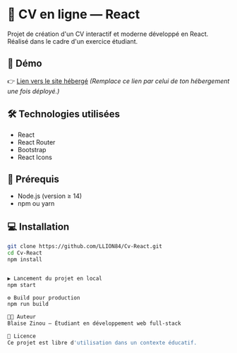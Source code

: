 # 🎨 CV en ligne — React

Projet de création d'un CV interactif et moderne développé en React.  
Réalisé dans le cadre d'un exercice étudiant.

## 🚀 Démo

👉 [Lien vers le site hébergé]([https://ton-lien-vercel-ou-netlify.com](https://cheery-cactus-430463.netlify.app/))  
_(Remplace ce lien par celui de ton hébergement une fois déployé.)_

## 🛠️ Technologies utilisées

- React
- React Router
- Bootstrap
- React Icons

## 📄 Prérequis

- Node.js (version ≥ 14)
- npm ou yarn

## 💻 Installation

```bash
git clone https://github.com/LLION84/Cv-React.git
cd Cv-React
npm install


▶️ Lancement du projet en local
npm start

⚙️ Build pour production
npm run build

👨‍💻 Auteur
Blaise Zinou — Étudiant en développement web full-stack

📝 Licence
Ce projet est libre d'utilisation dans un contexte éducatif.
```
